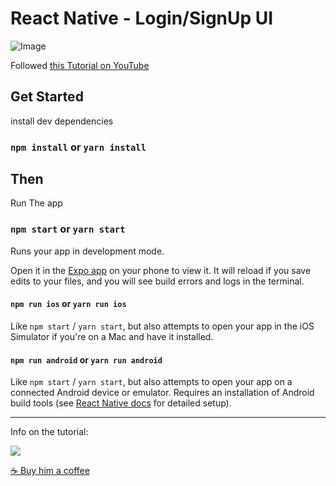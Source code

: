 # React Native - Login/SignUp UI

![Image](https://cdn.dribbble.com/userupload/5815631/file/original-5b6d7bdf59defe4156b0cb25607ab182.png?compress=1&resize=1024x768)

Followed <a href="https://youtu.be/RhF4iUCiwSs" target="_blank">this Tutorial on YouTube</a>  

## Get Started

install dev dependencies

### `npm install` or `yarn install`

## Then

Run The app

### `npm start` or `yarn start`

Runs your app in development mode.

Open it in the [Expo app](https://expo.io) on your phone to view it. It will reload if you save edits to your files, and you will see build errors and logs in the terminal.

#### `npm run ios` or `yarn run ios`

Like `npm start` / `yarn start`, but also attempts to open your app in the iOS Simulator if you're on a Mac and have it installed.

#### `npm run android` or `yarn run android`

Like `npm start` / `yarn start`, but also attempts to open your app on a connected Android device or emulator. Requires an installation of Android build tools (see [React Native docs](https://facebook.github.io/react-native/docs/getting-started.html) for detailed setup).

___

Info on the tutorial:

<a href="https://github.com/syednomishah"><img src="https://img.shields.io/badge/Follow%20the%20author-%23121011.svg?logo=github&logoColor=white"></a>

<a href="https://www.buymeacoffee.com/syednoman">☕ Buy him a coffee</a>

